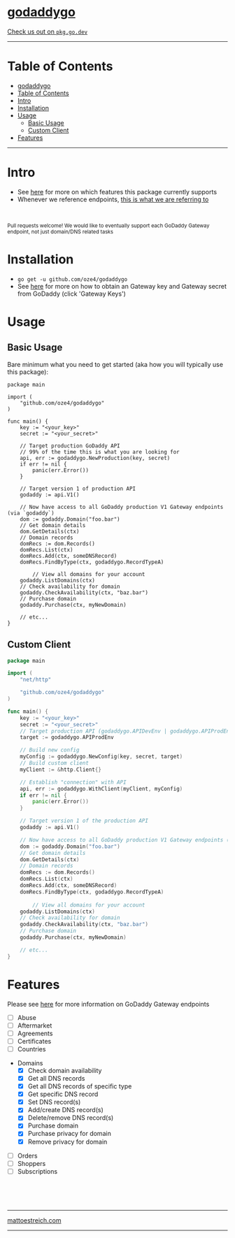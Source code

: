 # [godaddygo](https://oze4.github.io/godaddygo/)

[Check us out on `pkg.go.dev`](https://pkg.go.dev/github.com/oze4/godaddygo?tab=doc)

---

# Table of Contents

- [godaddygo](#godaddygo)
- [Table of Contents](#table-of-contents)
- [Intro](#intro)
- [Installation](#installation)
- [Usage](#usage)
	- [Basic Usage](#basic-usage)
	- [Custom Client](#custom-client)
- [Features](#features)

---

# Intro

 - See [here](#features) for more on which features this package currently supports
 - Whenever we reference endpoints, [this is what we are referring to](https://developer.godaddygo.com/doc)

<br /> 

<small>Pull requests welcome! We would like to eventually support each GoDaddy Gateway endpoint, not just domain/DNS related tasks</small>

# Installation

 - `go get -u github.com/oze4/godaddygo`
 - See [here](https://developer.godaddygo.com/) for more on how to obtain an Gateway key and Gateway secret from GoDaddy (click 'Gateway Keys')

# Usage

## Basic Usage

Bare minimum what you need to get started (aka how you will typically use this package):

```golang
package main

import (
	"github.com/oze4/godaddygo"
)

func main() {
	key := "<your_key>"
	secret := "<your_secret>"

	// Target production GoDaddy API
	// 99% of the time this is what you are looking for
	api, err := godaddygo.NewProduction(key, secret)
	if err != nil {
		panic(err.Error())
	}
	
	// Target version 1 of production API
	godaddy := api.V1() 

	// Now have access to all GoDaddy production V1 Gateway endpoints (via `godaddy`)
	dom := godaddy.Domain("foo.bar")
	// Get domain details
	dom.GetDetails(ctx)
	// Domain records
	domRecs := dom.Records()
	domRecs.List(ctx)
	domRecs.Add(ctx, someDNSRecord)
	domRecs.FindByType(ctx, godaddygo.RecordTypeA)
	
        // View all domains for your account
	godaddy.ListDomains(ctx)
	// Check availability for domain
	godaddy.CheckAvailability(ctx, "baz.bar")
	// Purchase domain
	godaddy.Purchase(ctx, myNewDomain)

	// etc...
}
```

## Custom Client

```go
package main

import (
	"net/http"

	"github.com/oze4/godaddygo"
)

func main() {
	key := "<your_key>"
	secret := "<your_secret>"
	// Target production API (godaddygo.APIDevEnv | godaddygo.APIProdEnv)
	target := godaddygo.APIProdEnv 

	// Build new config
	myConfig := godaddygo.NewConfig(key, secret, target)
	// Build custom client
	myClient := &http.Client{}

	// Establish "connection" with API
	api, err := godaddygo.WithClient(myClient, myConfig)
	if err != nil {
		panic(err.Error())
	}

	// Target version 1 of the production API
	godaddy := api.V1()

	// Now have access to all GoDaddy production V1 Gateway endpoints (via `godaddy`)
	dom := godaddy.Domain("foo.bar")
	// Get domain details
	dom.GetDetails(ctx)
	// Domain records
	domRecs := dom.Records()
	domRecs.List(ctx)
	domRecs.Add(ctx, someDNSRecord)
	domRecs.FindByType(ctx, godaddygo.RecordTypeA)
	
        // View all domains for your account
	godaddy.ListDomains(ctx)
	// Check availability for domain
	godaddy.CheckAvailability(ctx, "baz.bar")
	// Purchase domain
	godaddy.Purchase(ctx, myNewDomain)

	// etc...
}
```

# Features

Please see [here](https://developer.godaddygo.com/doc) for more information on GoDaddy Gateway endpoints

- [ ] Abuse
- [ ] Aftermarket
- [ ] Agreements
- [ ] Certificates
- [ ] Countries
- Domains
  - [x] Check domain availability
  - [x] Get all DNS records
  - [x] Get all DNS records of specific type
  - [x] Get specific DNS record
  - [x] Set DNS record(s)
  - [x] Add/create DNS record(s)
  - [x] Delete/remove DNS record(s)
  - [x] Purchase domain
  - [x] Purchase privacy for domain
  - [x] Remove privacy for domain
- [ ] Orders
- [ ] Shoppers
- [ ] Subscriptions

<br />
<br />
<br />

---

[mattoestreich.com](https://mattoestreich.com)

---
